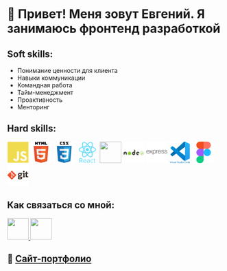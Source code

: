 # 👋 Привет! Меня зовут Евгений. Я занимаюсь фронтенд разработкой

## Soft skills:
- Понимание ценности для клиента
- Навыки коммуникации
- Командная работа
- Тайм-менеджмент
- Проактивность
- Менторинг

## Hard skills:
<img src="https://raw.githubusercontent.com/devicons/devicon/master/icons/javascript/javascript-plain.svg" width="50" height="50"> <img src="https://raw.githubusercontent.com/devicons/devicon/master/icons/html5/html5-original-wordmark.svg" width="50" height="50"> <img src="https://raw.githubusercontent.com/devicons/devicon/master/icons/css3/css3-original-wordmark.svg" width="50" height="50"> <img src="https://raw.githubusercontent.com/devicons/devicon/master/icons/react/react-original-wordmark.svg" width="50" height="50"> <img src="https://camo.githubusercontent.com/6d3c047d1f1b7a8cd053f87a4e284c1f21addcc7fb1565ce80c1c830b2e0e400/68747470733a2f2f6a757374737469636b6572732e696e2f77702d636f6e74656e742f75706c6f6164732f323031382f30382f72656475782e706e67" width="50" height="50"> <img src="https://raw.githubusercontent.com/devicons/devicon/master/icons/nodejs/nodejs-original-wordmark.svg" width="50" height="50"> <img src="https://raw.githubusercontent.com/devicons/devicon/master/icons/express/express-original-wordmark.svg" width="50" height="50"> <img src="https://raw.githubusercontent.com/devicons/devicon/master/icons/vscode/vscode-original-wordmark.svg" width="50" height="50"> <img src="https://raw.githubusercontent.com/devicons/devicon/master/icons/figma/figma-original.svg" width="50" height="50"> <img src="https://raw.githubusercontent.com/devicons/devicon/master/icons/git/git-original-wordmark.svg" width="50" height="50">

## Как связаться со мной:
<a href="https://t.me/PaperCranejs">
  <img src="https://cdn-icons-png.flaticon.com/512/2111/2111646.png" width="50" height="50">
</a>

<a href="eugene.pokalyuk@gmail.com">
  <img src="https://cdn-icons-png.flaticon.com/512/732/732200.png" width="50" height="50">
</a>

## 👀 [Сайт-портфолио](https://eugenepokalyuk.github.io/profile-new/)
